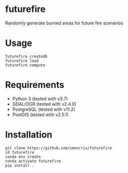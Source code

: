 # futurefire

Randomly generate burned areas for future fire scenarios

# Usage

    futurefire createdb
    futurefire load
    futurefire compute

# Requirements

- Python 3 (tested with v3.7)
- GDAL/OGR (tested with v2.4.0)
- PostgreSQL (tested with v11.2)
- PostGIS (tested with v2.5.1)

# Installation

    git clone https://github.com/smnorris/futurefire
    cd futurefire
    conda env create
    conda activate futurefire
    pip install .
